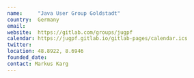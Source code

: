 ```yaml
---
name:     "Java User Group Goldstadt"
country:  Germany
email:  
website:  https://gitlab.com/groups/jugpf
calendar: https://jugpf.gitlab.io/gitlab-pages/calendar.ics
twitter:  
location: 48.8922, 8.6946
founded_date:
contact: Markus Karg 
---
```

